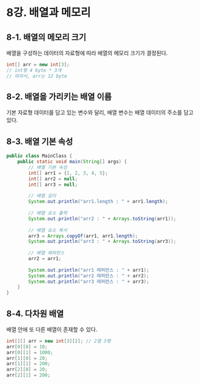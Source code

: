 # 8강. 배열과 메모리

## 8-1. 배열의 메모리 크기

배열을 구성하는 데이터의 자료형에 따라 배열의 메모리 크기가 결정된다.

```java
int[] arr = new int[3];
// int형 4 byte * 3개
// 따라서, arr는 12 byte
```



## 8-2. 배열을 가리키는 배열 이름

기본 자료형 데이터를 담고 있는 변수와 달리, 배열 변수는 배열 데이터의 주소를 담고 있다.



## 8-3. 배열 기본 속성

```java
public class MainClass {
    public static void main(String[] args) {
        // 배열 기본 속성
        int[] arr1 = {1, 2, 3, 4, 5};
        int[] arr2 = null;
        int[] arr3 = null;
        
        // 배열 길이
        System.out.println("arr1.length : " + arr1.length);
        
        // 배열 요소 출력
        System.out.println("arr2 : " + Arrays.toString(arr1));
        
        // 배열 요소 복사
        arr3 = Arrays.copyOf(arr1, arr1.length);
        System.out.println("arr3 : " + Arrays.toString(arr3));
        
        // 배열 레퍼런스
        arr2 = arr1;
        
        System.out.println("arr1 레퍼런스 : " + arr1);
        System.out.println("arr2 레퍼런스 : " + arr2);
        System.out.println("arr3 레퍼런스 : " + arr3);
    }
}
```



## 8-4. 다차원 배열

배열 안에 또 다른 배열이 존재할 수 있다.

```java
int[][] arr = new int[3][2]; // 2열 3행
arr[0][0] = 10;
arr[0][1] = 1000;
arr[1][0] = 20;
arr[1][1] = 200;
arr[2][0] = 20;
arr[2][1] = 200;
```


